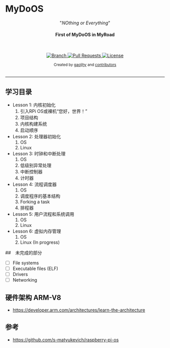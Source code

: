 # MyDoOS

<p align="center">"<i>NOthing or Everything</i>"</p>

<h4 align="center">First of MyDoOS in MyRoad</h4>

<br>

<p align="center">
  <a href="https://github.com/gaoljhy/MyDoOS/tree/master">
    <img src="https://img.shields.io/badge/Branch-master-green.svg?longCache=true"
        alt="Branch">
  </a>
  <a href="https://github.com/gaoljhy/MyDoOS/pulls">
    <img src="https://img.shields.io/badge/PRs-welcome-brightgreen.svg?longCache=true"
        alt="Pull Requests">
  </a>
  <a href="https://github.com/gaoljhy/MyDoOS/blob/master/LICENSE">
    <img src="https://img.shields.io/badge/License-MIT-blue.svg?longCache=true"
        alt="License">
  </a>
</p>

<div align="center">
  <sub>Created by
  <a href="http://grj321.com">gaoljhy</a> and
  <a href="https://github.com/gaoljhy/MyDoOS/contributors">
    contributors
  </a>
</div>

<br>

****

## 学习目录

+ Lesson 1: 内核初始化
    1. 引入RPi OS或裸机“您好，世界！”
    1. 项目结构
    1. 内核构建系统
    1. 启动顺序
+ Lesson 2: 处理器初始化
    1. OS
    2. Linux
+ Lesson 3: 时钟和中断处理
    1. OS
    2. 低级别异常处理
    3. 中断控制器
    4. 计时器
+ Lesson 4: 流程调度器
    1. OS
    2. 调度程序的基本结构
    3. Forking a task
    4. 排程器
+ Lesson 5: 用户流程和系统调用
    1. OS
    2. Linux
+ Lesson 6: 虚拟内存管理
    1. OS
    2. Linux (In progress)

##　未完成的部分

+ [ ] File systems
+ [ ] Executable files (ELF)
+ [ ] Drivers
+ [ ] Networking

## 硬件架构 ARM-V8

+ <https://developer.arm.com/architectures/learn-the-architecture>


## 参考

+ <https://github.com/s-matyukevich/raspberry-pi-os>
